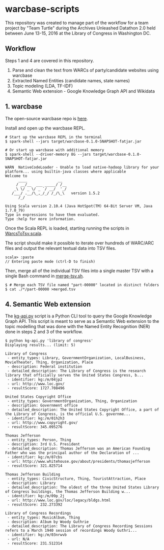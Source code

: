 # warcbase-scripts

This repository was created to manage part of the workflow for a team project by "Team Turtle" during the Archives Unleashed Datathon 2.0 held between June 13-15, 2016 at the Library of Congress in Washington DC.

## Workflow

Steps 1 and 4 are covered in this repository.

1. Parse and clean the text from WARCs of party/candidate websites using warcbase
2. Extracted Named Entities (candidate names, state names)
3. Topic modeling (LDA, TF-IDF)
4. Semantic Web extension - Google Knowledge Graph API and Wikidata


## 1. warcbase

The open-source warcbase repo is [here](https://github.com/lintool/warcbase).

Install and open up the warcbase REPL.

```
# Start up the warcbase REPL in the terminal
$ spark-shell --jars target/warcbase-0.1.0-SNAPSHOT-fatjar.jar

# Or start up warcbase with additional memory
$ spark-shell --driver-memory 8G --jars target/warcbase-0.1.0-SNAPSHOT-fatjar.jar

WARN  NativeCodeLoader - Unable to load native-hadoop library for your platform... using builtin-java classes where applicable
Welcome to
      ____              __
     / __/__  ___ _____/ /__
    _\ \/ _ \/ _ `/ __/  '_/
   /___/ .__/\_,_/_/ /_/\_\   version 1.5.2
      /_/

Using Scala version 2.10.4 (Java HotSpot(TM) 64-Bit Server VM, Java 1.7.0_79)
Type in expressions to have them evaluated.
Type :help for more information.

```

Once the Scala REPL is loaded, starting running the scripts in [WarcsToTsv.scala](https://github.com/nchah/warcbase-scripts/blob/master/WarcsToTsv.scala).

The script should make it possible to iterate over hundreds of WARC/ARC files and output the relevant textual data into TSV files.

```
scala> :paste
// Entering paste mode (ctrl-D to finish)

```

Then, merge all of the individual TSV files into a single master TSV with a single Bash command in [merge-tsv.sh](https://github.com/nchah/warcbase-scripts/blob/master/merge-tsv.sh).

```
$ # Merge each TSV file named "part-00000" located in distinct folders
$ cat ./*/part-00000 >merged.tsv

```


## 4. Semantic Web extension

The [kg-api.py](https://github.com/nchah/warcbase-scripts/blob/master/kg-api.py) script is a Python CLI tool to query the Google Knowledge Graph API. This script is meant to serve as a Semantic Web extension to the topic modelling that was done with the Named Entity Recognition (NER) done in steps 2 and 3 of the workflow.


```
$ python kg-api.py 'library of congress'
Displaying results... (limit: 5)

Library of Congress
 - entity_types: Library, GovernmentOrganization, LocalBusiness, MovieTheater, Thing, Organization, Place
 - description: Federal institution
 - detailed_description: The Library of Congress is the research library that officially serves the United States Congress, b...
 - identifier: kg:/m/04jp2
 - url: http://www.loc.gov/
 - resultScore: 1727.708496

United States Copyright Office
 - entity_types: GovernmentOrganization, Thing, Organization
 - description: Government office
 - detailed_description: The United States Copyright Office, a part of the Library of Congress, is the official U.S. governme...
 - identifier: kg:/m/01h2h3
 - url: http://www.copyright.gov/
 - resultScore: 345.095276

Thomas Jefferson
 - entity_types: Person, Thing
 - description: 3rd U.S. President
 - detailed_description: Thomas Jefferson was an American Founding Father who was the principal author of the Declaration of ...
 - identifier: kg:/m/07cbs
 - url: http://www.whitehouse.gov/about/presidents/thomasjefferson
 - resultScore: 321.825714

Thomas Jefferson Building
 - entity_types: CivicStructure, Thing, TouristAttraction, Place
 - description: Library
 - detailed_description: The oldest of the three United States Library of Congress buildings, the Thomas Jefferson Building w...
 - identifier: kg:/m/09p_2j
 - url: http://www.loc.gov/loc/legacy/bldgs.html
 - resultScore: 232.273392

Library of Congress Recordings
 - entity_types: MusicAlbum, Thing
 - description: Album by Woody Guthrie
 - detailed_description: The Library of Congress Recording Sessions refers to a March 1940 session of recordings Woody Guthri...
 - identifier: kg:/m/03nrwvb
 - url: N/A
 - resultScore: 231.512314

```








